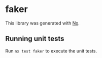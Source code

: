# faker

This library was generated with [Nx](https://nx.dev).

## Running unit tests

Run `nx test faker` to execute the unit tests.
